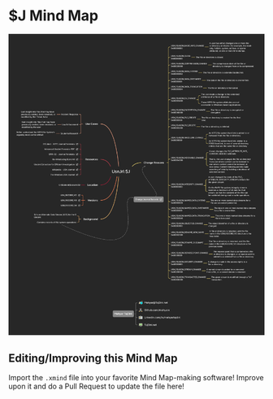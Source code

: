# $J Mind Map

![$JMindMap](https://github.com/mahyarx/MindMaps4DFIR/blob/main/FileSystems/NTFS/%24J/UsnJrnlDollarSignJ.png)

## Editing/Improving this Mind Map

Import the `.xmind` file into your favorite Mind Map-making software! Improve upon it and do a Pull Request to update the file here!
